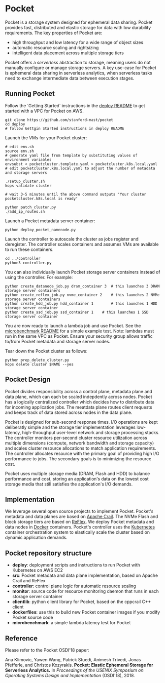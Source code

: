 # Pocket

Pocket is a storage system designed for ephemeral data sharing. Pocket provides fast, distributed and elastic storage for data with low durability requirements.
The key properties of Pocket are:

* high throughput and low latency for a wide range of object sizes
* automatic resource scaling and rightsizing
* intelligent data placement across multiple storage tiers
	
Pocket offers a *serverless* abstraction to storage, meaning users do not manually configure or manage storage servers. A key use-case for Pocket is ephemeral data sharing in serverless analytics, when serverless tasks need to exchange intermediate data between execution stages. 


## Running Pocket

Follow the 'Getting Started' instructions in the [deploy README](https://github.com/stanford-mast/pocket/blob/master/deploy/README.md) to get started with a VPC for Pocket on AWS. 

```
git clone https://github.com/stanford-mast/pocket
cd deploy
# follow Gettgin Started instructions in deploy README
```

Launch the VMs for your Pocket cluster:

```
# edit env.sh 
source env.sh
# generate yaml file from template by substituting values of environment variables
envsubst < pocketcluster.template.yaml > pocketcluster.k8s.local.yaml
# edit pocketcluster.k8s.local.yaml to adjust the number of metadata and storage servers

./setup_cluster.sh
kops validate cluster

# wait 3-5 minutes until the above command outputs 'Your cluster pocketcluster.k8s.local is ready'

python patch_cluster.py
./add_ip_routes.sh
```

Launch a Pocket metadata server container:

```
python deploy_pocket_namenode.py 
```

Launch the controller to autoscale the cluster as jobs register and deregister. The controller scales containers and assumes VMs are available to run these containers.

```
cd ../controller
python3 controller.py
```

You can also individually launch Pocket storage server containers instead of using the controller. For example:
```
python create_datanode_job.py dram_container 3  # this luanches 3 DRAM storage server containers
python create_reflex_job.py nvme_container 2    # this launches 2 NVMe storage server containers
python create_hdd_job.py hdd_container 1        # this launches 1 HDD storage server container
python create_ssd_job.py ssd_container 1	# this luanches 1 SSD storage server container
```

You are now ready to launch a lambda job and use Pocket. See the [microbenchmark README](https://github.com/stanford-mast/pocket/tree/master/microbenchmark) for a simple example test. 
Note: lambdas must run in the same VPC as Pocket. Ensure your security group allows traffic to/from Pocket metadata and storage server nodes. 


Tear down the Pocket cluster as follows:
```
python prep_delete_cluster.py
kops delete cluster $NAME --yes
```


## Pocket Design 

Pocket divides responsibility across a control plane, metadata plane and data plane, which can each be scaled indepdently across nodes. Pocket has a logically centralized controller which decides how to distribute data for incoming application jobs. The meatdata plane routes client requests and keeps track of data stored across nodes in the data plane.

Pocket is designed for sub-second response times. I/O operations are kept deliberatly simple and the storage tier implementation leverages low-latency, high-throughput user-level network and storage processing stacks. The controller monitors per-second cluster resource utilization across multiple dimensions (compute, network bandwidth and storage capacity) and scales cluster resource allocations to match application requirements. The controller allocates resource with the primary goal of providing high I/O performance to jobs. The secondary goals is to minimizing the resource cost. 

Pocket uses multiple storage media (DRAM, Flash and HDD) to balance performance and cost, storing an application's data on the lowest cost storage media that still satisfies the application's I/O demands.


## Implementation

We leverage several open source projects to implement Pocket. Pocket's metadata and data planes are based on [Apache Crail](http://crail.io). The NVMe Flash and block  storage tiers are based on [ReFlex](https://github.com/stanford-mast/reflex). We deploy Pocket metadata and data nodes in [Docker](https://www.docker.com/) containers. Pocket's controller uses the [Kubernetes](https://kubernetes.io) container orchestration system to elastically scale the cluster based on dynamic application demands.


## Pocket repository structure

* **deploy**: deployment scripts and instructions to run Pocket with Kubernetes on AWS EC2
* **src**: Pocket metadata and data plane implementation, based on Apache Crail and ReFlex
* **controller**: control plane logic for automatic resource scaling 
* **monitor**: source code for resource monitoring daemon that runs in each storage server container
* **clientlib**: python client library for Pocket, based on the cppcrail C++ client
* **dockerfiles**: use this to build new Pocket container images if you modify Pocket source code
* **microbenchmark**: a simple lambda latency test for Pocket


## Reference

Please refer to the Pocket OSDI'18 paper: 

Ana Klimovic, Yawen Wang, Patrick Stuedi, Animesh Trivedi, Jonas Pfefferle, and Christos Kozyrakis. **Pocket: Elastic Ephemeral Storage for Serverless Analytics.** In *Proceedings of the USENIX Symposium on Operating Systems Design and Implementation* (OSDI'18), 2018.
